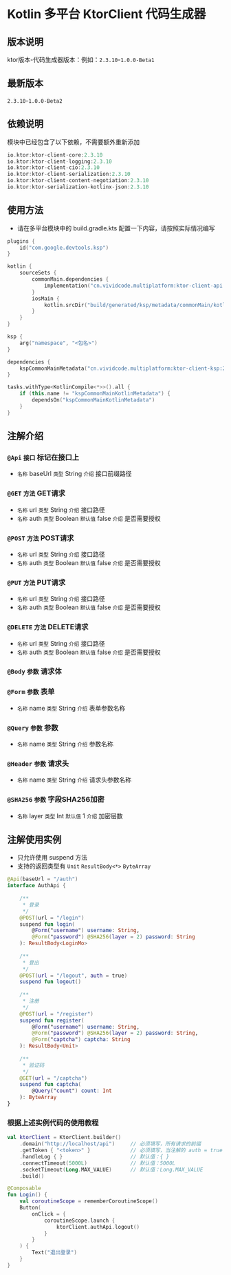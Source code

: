 # Kotlin 多平台 KtorClient 代码生成器

## 版本说明

ktor版本-代码生成器版本：例如：`2.3.10`-`1.0.0-Beta1`

## 最新版本

`2.3.10`-`1.0.0-Beta2`

## 依赖说明

模块中已经包含了以下依赖，不需要额外重新添加

``` kotlin
io.ktor:ktor-client-core:2.3.10
io.ktor:ktor-client-logging:2.3.10
io.ktor:ktor-client-cio:2.3.10
io.ktor:ktor-client-serialization:2.3.10
io.ktor:ktor-client-content-negotiation:2.3.10
io.ktor:ktor-serialization-kotlinx-json:2.3.10
```

## 使用方法

- 请在多平台模块中的 build.gradle.kts 配置一下内容，请按照实际情况编写

``` kotlin
plugins {
	id("com.google.devtools.ksp")
}

kotlin {
    sourceSets {
        commonMain.dependencies {
            implementation("cn.vividcode.multiplatform:ktor-client-api:2.3.10-1.0.0-Beta1") 
        }
        iosMain {
            kotlin.srcDir("build/generated/ksp/metadata/commonMain/kotlin") 
        }
    }
}

ksp {
    arg("namespace", "<包名>")
}

dependencies {
    kspCommonMainMetadata("cn.vividcode.multiplatform:ktor-client-ksp:2.3.10-1.0.0-Beta1")
}

tasks.withType<KotlinCompile<*>>().all {
    if (this.name != "kspCommonMainKotlinMetadata") {
        dependsOn("kspCommonMainKotlinMetadata")
    }
}
```

## 注解介绍

### `@Api` `接口` 标记在接口上

- `名称` baseUrl `类型` String `介绍` 接口前缀路径

### `@GET` `方法` GET请求

- `名称` url `类型` String `介绍` 接口路径
- `名称` auth `类型` Boolean `默认值` false `介绍` 是否需要授权

### `@POST` `方法` POST请求

- `名称` url `类型` String `介绍` 接口路径
- `名称` auth `类型` Boolean `默认值` false `介绍` 是否需要授权

### `@PUT` `方法` PUT请求

- `名称` url `类型` String `介绍` 接口路径
- `名称` auth `类型` Boolean `默认值` false `介绍` 是否需要授权

### `@DELETE` `方法` DELETE请求

- `名称` url `类型` String `介绍` 接口路径
- `名称` auth `类型` Boolean `默认值` false `介绍` 是否需要授权

### `@Body` `参数` 请求体

### `@Form` `参数` 表单

- `名称` name `类型` String `介绍` 表单参数名称

### `@Query` `参数` 参数

- `名称` name `类型` String `介绍` 参数名称

### `@Header` `参数` 请求头

- `名称` name `类型` String `介绍` 请求头参数名称

### `@SHA256` `参数` 字段SHA256加密

- `名称` layer `类型` Int `默认值` 1 `介绍` 加密层数

## 注解使用实例

- 只允许使用 suspend 方法
- 支持的返回类型有 `Unit` `ResultBody<*>` `ByteArray`

``` kotlin
@Api(baseUrl = "/auth")
interface AuthApi {
    
    /**
     * 登录
     */
    @POST(url = "/login")
    suspend fun login(
        @Form("username") username: String, 
        @Form("password") @SHA256(layer = 2) password: String
    ): ResultBody<LoginMo>
    
    /**
     * 登出
     */
    @POST(url = "/logout", auth = true)
    suspend fun logout()
    
    /**
     * 注册
     */
    @POST(url = "/register")
    suspend fun register(
        @Form("username") username: String,
        @Form("password") @SHA256(layer = 2) password: String,
        @Form("captcha") captcha: String
    ): ResultBody<Unit>
    
    /**
     * 验证码
     */
    @GET(url = "/captcha")
    suspend fun captcha(
        @Query("count") count: Int
    ): ByteArray
}
```

### 根据上述实例代码的使用教程

``` kotlin
val ktorClient = KtorClient.builder()
    .domain("http://localhost/api")     // 必须填写，所有请求的前缀
    .getToken { "<token>" }             // 必须填写，当注解的 auth = true 后会将token附带在请求头上
    .handleLog { }                      // 默认值：{ }
    .connectTimeout(5000L)              // 默认值：5000L
    .socketTimeout(Long.MAX_VALUE)      // 默认值：Long.MAX_VALUE
    .build()

@Composable
fun Login() {
    val coroutineScope = rememberCoroutineScope()
    Button(
        onClick = {
            coroutineScope.launch {
                ktorClient.authApi.logout()
            }
        }
    ) {
        Text("退出登录")
    }
}
```